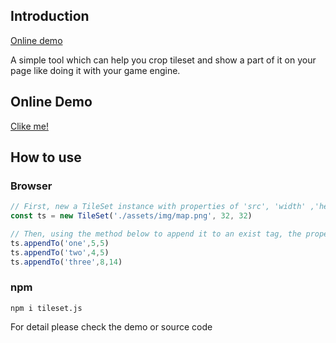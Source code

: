 ## Introduction
[Online demo](https://zhuobinggang.github.io/tileset.js/fuck.html)

A simple tool which can help you crop tileset and show a part of it on your page like doing it with your game engine.

## Online Demo
[Clike me!](https://zhuobinggang.github.io/tileset.js/fuck.html)

## How to use

### Browser
```js
// First, new a TileSet instance with properties of 'src', 'width' ,'height' of a tile
const ts = new TileSet('./assets/img/map.png', 32, 32)

// Then, using the method below to append it to an exist tag, the properties mean the 'id', 'x', 'y', the tile position on the tileset
ts.appendTo('one',5,5)
ts.appendTo('two',4,5)
ts.appendTo('three',8,14)
```

### npm
`npm i tileset.js`

For detail please check the demo or source code

